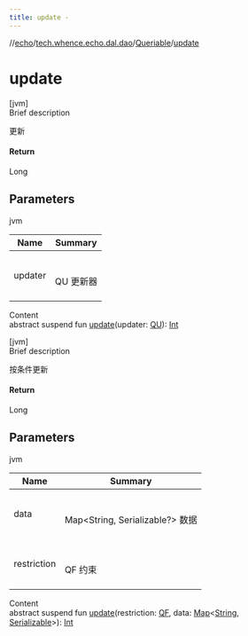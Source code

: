 ```yaml
---
title: update -
---
```

//[echo](../../index.md)/[tech.whence.echo.dal.dao](../index.md)/[Queriable](index.md)/[update](update.md)



# update  
[jvm]  
Brief description  


更新



#### Return  


Long



## Parameters  
  
jvm  
  
|  Name|  Summary| 
|---|---|
| updater| <br><br>QU 更新器<br><br>
  
  
Content  
abstract suspend fun [update](update.md)(updater: [QU](index.md)): [Int](https://kotlinlang.org/api/latest/jvm/stdlib/kotlin/-int/index.html)  


[jvm]  
Brief description  


按条件更新



#### Return  


Long



## Parameters  
  
jvm  
  
|  Name|  Summary| 
|---|---|
| data| <br><br>Map<String, Serializable?> 数据<br><br>
| restriction| <br><br>QF 约束<br><br>
  
  
Content  
abstract suspend fun [update](update.md)(restriction: [QF](index.md), data: [Map](https://kotlinlang.org/api/latest/jvm/stdlib/kotlin.collections/-map/index.html)<[String](https://kotlinlang.org/api/latest/jvm/stdlib/kotlin/-string/index.html), [Serializable](https://docs.oracle.com/javase/8/docs/api/java/io/Serializable.html)>): [Int](https://kotlinlang.org/api/latest/jvm/stdlib/kotlin/-int/index.html)  



